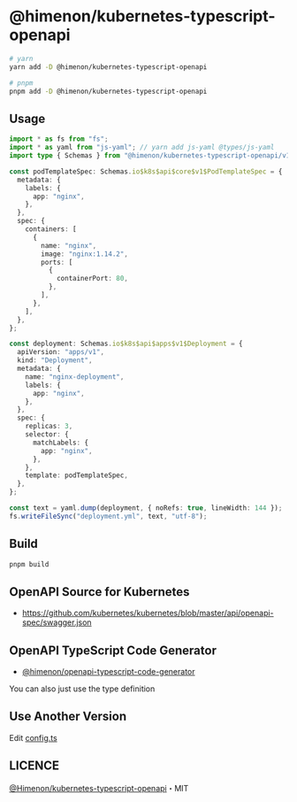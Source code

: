 # @himenon/kubernetes-typescript-openapi

```bash
# yarn
yarn add -D @himenon/kubernetes-typescript-openapi

# pnpm
pnpm add -D @himenon/kubernetes-typescript-openapi
```

## Usage

```ts
import * as fs from "fs";
import * as yaml from "js-yaml"; // yarn add js-yaml @types/js-yaml
import type { Schemas } from "@himenon/kubernetes-typescript-openapi/v1.22.3";

const podTemplateSpec: Schemas.io$k8s$api$core$v1$PodTemplateSpec = {
  metadata: {
    labels: {
      app: "nginx",
    },
  },
  spec: {
    containers: [
      {
        name: "nginx",
        image: "nginx:1.14.2",
        ports: [
          {
            containerPort: 80,
          },
        ],
      },
    ],
  },
};

const deployment: Schemas.io$k8s$api$apps$v1$Deployment = {
  apiVersion: "apps/v1",
  kind: "Deployment",
  metadata: {
    name: "nginx-deployment",
    labels: {
      app: "nginx",
    },
  },
  spec: {
    replicas: 3,
    selector: {
      matchLabels: {
        app: "nginx",
      },
    },
    template: podTemplateSpec,
  },
};

const text = yaml.dump(deployment, { noRefs: true, lineWidth: 144 });
fs.writeFileSync("deployment.yml", text, "utf-8");
```

## Build

```ts
pnpm build
```

## OpenAPI Source for Kubernetes

- <https://github.com/kubernetes/kubernetes/blob/master/api/openapi-spec/swagger.json>

## OpenAPI TypeScript Code Generator

- [@himenon/openapi-typescript-code-generator](https://github.com/Himenon/openapi-typescript-code-generator)

You can also just use the type definition

## Use Another Version

Edit [config.ts](./scripts/config.ts)

## LICENCE

[@Himenon/kubernetes-typescript-openapi](https://github.com/Himenon/kubernetes-typescript-openapi)・MIT
